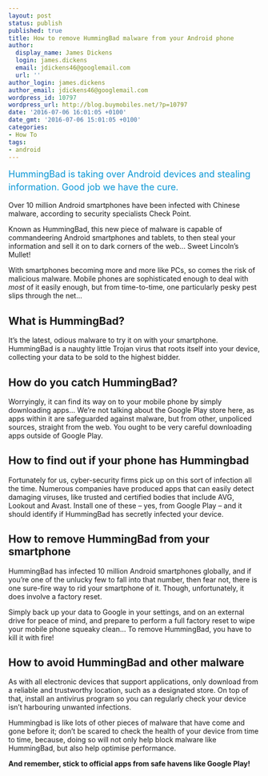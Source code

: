 ```yaml
---
layout: post
status: publish
published: true
title: How to remove HummingBad malware from your Android phone
author:
  display_name: James Dickens
  login: james.dickens
  email: jdickens46@googlemail.com
  url: ''
author_login: james.dickens
author_email: jdickens46@googlemail.com
wordpress_id: 10797
wordpress_url: http://blog.buymobiles.net/?p=10797
date: '2016-07-06 16:01:05 +0100'
date_gmt: '2016-07-06 15:01:05 +0100'
categories:
- How To
tags:
- android
---
```

<p><span class="postStandFirst" style="color: #0896d5; line-height: 26px; font-size: 18px;">HummingBad is taking over Android devices and stealing information. Good job we have the cure.</span></p>
<p>Over 10 million Android smartphones have been infected with Chinese malware, according to security specialists Check Point.</p>
<p>Known as HummingBad, this new piece of malware is capable of commandeering Android smartphones and tablets, to then steal your information and sell it on to dark corners of the web... Sweet Lincoln&rsquo;s Mullet!</p>
<p>With smartphones becoming more and more like PCs, so comes the risk of malicious malware. Mobile phones are sophisticated enough to deal with <em>most</em> of it easily enough, but from time-to-time, one particularly pesky pest slips through the net...</p>
<h2>What is HummingBad?</h2>
<p>It&rsquo;s the latest, odious&nbsp;malware to try it on with your smartphone. HummingBad is a naughty little Trojan virus that roots itself into your device, collecting your data to be sold to the highest bidder.</p>
<h2>How do you catch HummingBad?</h2>
<p>Worryingly, it can find its way on to your mobile phone by simply downloading apps&hellip; We&rsquo;re not talking about the Google Play store here, as apps within it are safeguarded against malware, but from other, unpoliced sources, straight from the web. You ought to be very careful downloading apps outside of Google Play.</p>
<h2>How to find out if your phone has Hummingbad</h2>
<p>Fortunately for us, cyber-security firms pick up on this sort of infection all the time. Numerous companies have produced apps that can easily detect damaging viruses, like trusted and certified bodies that include&nbsp;AVG, Lookout and Avast. Install one of these &ndash; yes, from Google Play &ndash; and it should identify if HummingBad has secretly infected your device.</p>
<h2>How to remove HummingBad from your smartphone</h2>
<p>HummingBad has infected 10 million Android smartphones globally, and if you&rsquo;re one of the unlucky few to fall into that number, then fear not, there is one sure-fire way to rid your smartphone of it. Though, unfortunately, it does involve a factory reset.</p>
<p>Simply back up your data to Google in your settings, and on an external drive for peace of mind, and prepare to perform a full factory reset to wipe your mobile phone squeaky clean&hellip; To remove HummingBad, you have to kill it with fire!</p>
<h2>How to avoid HummingBad and other malware</h2>
<p>As with all electronic devices that support applications, only download from a reliable and trustworthy location, such as a designated store. On top of that, install an antivirus program so you can regularly check your device isn&rsquo;t harbouring unwanted infections.</p>
<p>Hummingbad is like lots of other pieces of malware that have come and gone before it; don&rsquo;t be scared to check the health of your device from time to time, because, doing so will not only help block&nbsp;malware like HummingBad, but also help optimise performance.</p>
<p><strong>And remember, stick to official apps from safe havens like Google Play!</strong></p>
